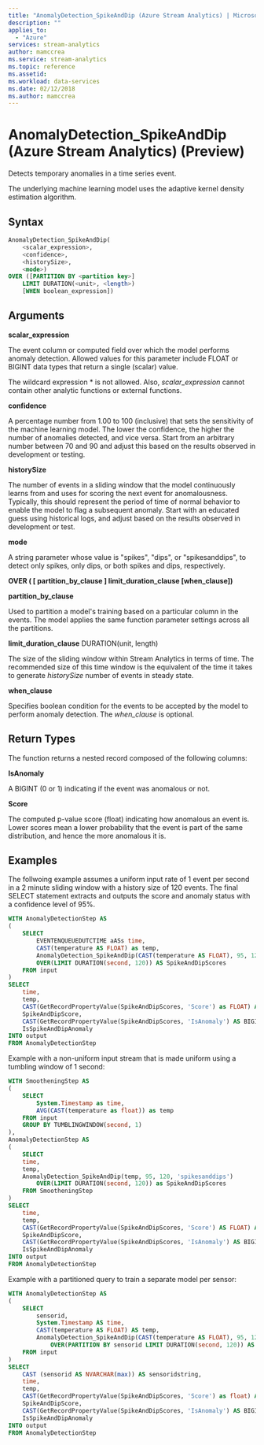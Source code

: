 ```yaml
---
title: "AnomalyDetection_SpikeAndDip (Azure Stream Analytics) | Microsoft Docs"
description: ""
applies_to: 
  - "Azure"
services: stream-analytics
author: mamccrea
ms.service: stream-analytics
ms.topic: reference
ms.assetid: 
ms.workload: data-services
ms.date: 02/12/2018
ms.author: mamccrea
---
```


# AnomalyDetection_SpikeAndDip (Azure Stream Analytics) (Preview)

Detects temporary anomalies in a time series event. 

The underlying machine learning model uses the adaptive kernel density estimation algorithm.

## Syntax

```SQL
AnomalyDetection_SpikeAndDip(
    <scalar_expression>,
    <confidence>,
    <historySize>,
    <mode>)
OVER ([PARTITION BY <partition key>]
    LIMIT DURATION(<unit>, <length>)
    [WHEN boolean_expression])
```

## Arguments

**scalar_expression**

The event column or computed field over which the model performs anomaly detection. Allowed values for this parameter include FLOAT or BIGINT data types that return a single (scalar) value.

The wildcard expression * is not allowed. Also, *scalar_expression* cannot contain other analytic functions or external functions.

**confidence**

A percentage number from 1.00 to 100 (inclusive) that sets the sensitivity of the machine learning model. The lower the confidence, the higher the number of anomalies detected, and vice versa. Start from an arbitrary number between 70 and 90 and adjust this based on the results observed in development or testing.

**historySize**

The number of events in a sliding window that the model continuously learns from and uses for scoring the next event for anomalousness. Typically, this should represent the period of time of normal behavior to enable the model to flag a subsequent anomaly. Start with an educated guess using historical logs, and adjust based on the results observed in development or test.

**mode**

A string parameter whose value is "spikes", "dips", or "spikesanddips", to detect only spikes, only dips, or both spikes and dips, respectively.

**OVER ( [ partition_by_clause ] limit_duration_clause [when_clause])**

**partition_by_clause**

Used to partition a model's training based on a particular column in the events. The model applies the same function parameter settings across all the partitions.

**limit_duration_clause** DURATION(unit, length)

The size of the sliding window within Stream Analytics in terms of time. The recommended size of this time window is the equivalent of the time it takes to generate *historySize* number of events in steady state.

**when_clause**

Specifies boolean condition for the events to be accepted by the model to perform anomaly detection. The *when_clause* is optional.

## Return Types

The function returns a nested record composed of the following columns:

**IsAnomaly**

A BIGINT (0 or 1) indicating if the event was anomalous or not.

**Score**

The computed p-value score (float) indicating how anomalous an event is. Lower scores mean a lower probability that the event is part of the same distribution, and hence the more anomalous it is.

## Examples

The follwoing example assumes a uniform input rate of 1 event per second in a 2 minute sliding window with a history size of 120 events. The final SELECT statement extracts and outputs the score and anomaly status with a confidence level of 95%.

```SQL
WITH AnomalyDetectionStep AS
(
    SELECT
        EVENTENQUEUEDUTCTIME aASs time,
        CAST(temperature AS FLOAT) as temp,
        AnomalyDetection_SpikeAndDip(CAST(temperature AS FLOAT), 95, 120, 'spikesanddips')
        OVER(LIMIT DURATION(second, 120)) AS SpikeAndDipScores
    FROM input
)
SELECT
    time,
    temp,
    CAST(GetRecordPropertyValue(SpikeAndDipScores, 'Score') as FLOAT) AS
    SpikeAndDipScore,
    CAST(GetRecordPropertyValue(SpikeAndDipScores, 'IsAnomaly') AS BIGINT) AS
    IsSpikeAndDipAnomaly
INTO output
FROM AnomalyDetectionStep
```

Example with a non-uniform input stream that is made uniform using a tumbling window of 1 second:

```SQL
WITH SmootheningStep AS
(
    SELECT
        System.Timestamp as time,
        AVG(CAST(temperature as float)) as temp
    FROM input
    GROUP BY TUMBLINGWINDOW(second, 1)
),
AnomalyDetectionStep AS
(
    SELECT
    time,
    temp,
    AnomalyDetection_SpikeAndDip(temp, 95, 120, 'spikesanddips') 
        OVER(LIMIT DURATION(second, 120)) as SpikeAndDipScores
    FROM SmootheningStep
)
SELECT
    time,
    temp,
    CAST(GetRecordPropertyValue(SpikeAndDipScores, 'Score') AS FLOAT) As
    SpikeAndDipScore,
    CAST(GetRecordPropertyValue(SpikeAndDipScores, 'IsAnomaly') AS BIGINT) AS
    IsSpikeAndDipAnomaly
INTO output
FROM AnomalyDetectionStep
```

Example with a partitioned query to train a separate model per sensor:

```SQL
WITH AnomalyDetectionStep AS
(
    SELECT
        sensorid,
        System.Timestamp AS time,
        CAST(temperature AS FLOAT) AS temp,
        AnomalyDetection_SpikeAndDip(CAST(temperature AS FLOAT), 95, 120, 'spikesanddips')
            OVER(PARTITION BY sensorid LIMIT DURATION(second, 120)) AS SpikeAndDipScores
    FROM input
)
SELECT
    CAST (sensorid AS NVARCHAR(max)) AS sensoridstring,
    time,
    temp,
    CAST(GetRecordPropertyValue(SpikeAndDipScores, 'Score') as float) AS
    SpikeAndDipScore,
    CAST(GetRecordPropertyValue(SpikeAndDipScores, 'IsAnomaly') AS BIGINT) AS
    IsSpikeAndDipAnomaly
INTO output
FROM AnomalyDetectionStep
```